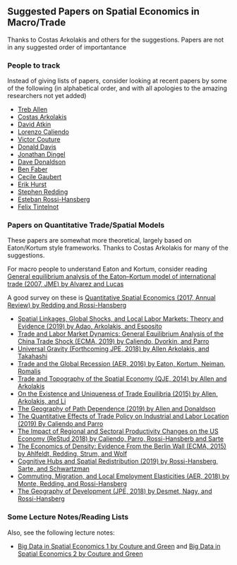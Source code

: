 ## Suggested Papers on Spatial Economics in Macro/Trade
Thanks to Costas Arkolakis and others for the suggestions.  Papers are not in any suggested order of importantance

### People to track
Instead of giving lists of papers, consider looking at recent papers by some of the following (in alphabetical order, and with all apologies to the amazing researchers not yet added)
- [Treb Allen](https://sites.google.com/site/treballen/)
- [Costas Arkolakis](http://www.econ.yale.edu/~ka265/)
- [David Atkin](https://www.mit.edu/~atkin/)
- [Lorenzo Caliendo](https://sites.google.com/site/lorenzocaliendo/)
- [Victor Couture](http://faculty.haas.berkeley.edu/couture/index.html?_ga=2.132578698.589686807.1578425949-1977489864.1571180423)
- [Donald Davis](https://sites.google.com/site/drdavis001/home/research)
- [Jonathan Dingel](https://faculty.chicagobooth.edu/jonathan.dingel/)
- [Dave Donaldson](https://economics.mit.edu/faculty/ddonald) 
- [Ben Faber](https://eml.berkeley.edu/~faberb/)
- [Cecile Gaubert](https://eml.berkeley.edu/~cecile.gaubert/)
- [Erik Hurst](https://www.chicagobooth.edu/faculty/directory/h/erik-hurst)
- [Stephen Redding](http://www.princeton.edu/~reddings/) 
- [Esteban Rossi-Hansberg](https://www.princeton.edu/~erossi/)
- [Felix Tintelnot](http://felix-tintelnot.wikidot.com/research) 

### Papers on Quantitative Trade/Spatial Models

These papers are somewhat more theoretical, largely based on Eaton/Kortum style frameworks.  Thanks to Costas Arkolakis for many of the suggestions.

For macro people to understand Eaton and Kortum, consider reading [General equilibrium analysis of the Eaton–Kortum model of international trade (2007, JME) by Alvarez and Lucas](https://www.sciencedirect.com/science/article/pii/S0304393206002169)

A good survey on these is [Quantitative Spatial Economics (2017, Annual Review) by Redding and Rossi-Hansberg](https://www.annualreviews.org/doi/abs/10.1146/annurev-economics-063016-103713)

- [Spatial Linkages, Global Shocks, and Local Labor
Markets: Theory and Evidence (2019) by Adao, Arkolakis, and Esposito](http://www.econ.yale.edu/~ka265/research/LaborSupplyTrade/Adao%20Arkolakis%20Esposito%20Spatial%20Links%20Global%20Shocks%20Local%20Labor%20Markets.pdf)
- [Trade and Labor Market Dynamics: General Equilibrium Analysis of the China Trade Shock (ECMA, 2019) by Caliendo, Dvorkin, and Parro](https://www.google.com/url?q=https%3A%2F%2Fspinup-000d1a-wp-offload-media.s3.amazonaws.com%2Ffaculty%2Fwp-content%2Fuploads%2Fsites%2F40%2F2019%2F06%2FCDP.pdf&sa=D&sntz=1&usg=AFQjCNHNh33ZESCatHsc-tfzM7ih3TVj-w)
- [Universal Gravity (Forthcoming JPE, 2018) by Allen Arkolakis, and Takahashi](http://www.econ.yale.edu/~ka265/research/UniversalGravity/AAT%20-%20Universal%20Gravity%20-%20paper.pdf)
- [Trade and the Global Recession (AER, 2016) by Eaton, Kortum, Neiman, Romalis](https://faculty.chicagobooth.edu/brent.neiman/research/EKNR.pdf)
- [Trade and Topography of the Spatial Economy (QJE, 2014) by Allen and Arkolakis](http://www.econ.yale.edu/~ka265/research/Topography/AllenArkolakis.pdf)
- [On the Existence and Uniqueness of Trade Equilibria (2015) by Allen, Arkolakis, and Li ](http://www.econ.yale.edu/~ka265/research/OnExistenceUniqueness/Allen%20Arkolakis%20Li%20%20-%20Existence%20Uniqueness.pdf)
- [The Geography of Path Dependence (2019) by Allen and Donaldson](https://dl.dropbox.com/s/0ww1i1sbi2e6u6u/Allen%20and%20Donaldson%20-%20Path%20Dependence.pdf)
- [The Quantitative Effects of Trade Policy on Industrial and Labor Location (2019) By Caliendo and Parro](https://spinup-000d1a-wp-offload-media.s3.amazonaws.com/faculty/wp-content/uploads/sites/40/2019/11/QETPILL.pdf)
- [The Impact of Regional and Sectoral Productivity Changes on the US Economy (ReStud 2018) by Caliendo, Parro, Rossi-Hansberb and Sarte](https://spinup-000d1a-wp-offload-media.s3.amazonaws.com/faculty/wp-content/uploads/sites/40/2019/06/RSSUS.pdf)
- [The Economics of Density: Evidence From the Berlin Wall (ECMA, 2015) by Ahlfeldt, Redding, Strum, and Wolf](https://www.princeton.edu/~reddings/pubpapers/Berlin-Ecta-10876.pdf)
- [Cognitive Hubs and Spatial Redistribution (2019) by Rossi-Hansberg, Sarte, and Schwartzman](https://www.princeton.edu/~erossi/CHSR.pdf)
- [Commuting, Migration, and Local Employment Elasticities (AER, 2018) by Monte, Redding, and Rossi-Hansberg](https://www.princeton.edu/~erossi/CMLEE.pdf)
- [The Geography of Development (JPE, 2018) by Desmet, Nagy, and Rossi-Hansberg](https://www.princeton.edu/~erossi/GD.pdf) 

### Some Lecture Notes/Reading Lists
Also, see the following lecture notes:
- [Big Data in Spatial Economics 1 by Couture and Green](https://uc9501a5f701fbed492fd9b8eae2.dl.dropboxusercontent.com/cd/0/inline2/AvuCAHja4Z_diTAbcizsGBRbfU9KFbnxx50QmoAPPeBIqMVyDWPY7t-ob_rcrAE9HXy6OLppcBLh3HWQtF7jNqY8701DWX7oYMiMtUZSdOqlKYviWLBgGFm3JgVCdzV_zra1oJNQ8hV4HmJWd7eAJgRvcQWL1OtGpG7COShoVlQ5qY7PmT3Hy0Ak2Vc98eDDytEhW_utV0CLVWroa1St9UcycEcge2ywAplDLd8ksE6oNCFXnN89wyHDSn3od73aEDgAIfHQrlRylINT9rgpihGEjDwfJXxcCixYI-xc2eimWOdxVtn5tiinIRXqEJkOGzSeeIqFagzNiDpYuz2ZNxnfsWndkcxo0epKWMZC3OwBCQ/file#) and [Big Data in Spatial Economics 2 by Couture and Green](https://uc8e15a47adab652e81abafb14af.dl.dropboxusercontent.com/cd/0/inline2/AvtZhQstKju90Xap_949n5KsWEAmrok0sk8EvcXrP70EQSv4rN1it8-vLD-J8qfzZ1h6oE5vbYDddll8lJ_shnR9Rn11WpMhknzOkA57h8qZzHYkXXnzd7p6Zs_-q6jbO6pgcMCX7APmULWS3OQZLPX40N2vPHpKjPmYNr0HD4DWh1xMNjoPScrLgcuwHyRn4wuyVd5DVvPnQlwF4-9F4B04AZlbyHWuLenLajLymdJTtVAPfD02IKOlUiFDEMMuj8fmcgam84qWT5gGNQGO8gFVnQzMi4vPMq1kuOnkzlXGF3A6gtn2oAiR1-umkJXin56GRkv82QNeCmYNrEFZ0ygHWJMXskB5Z5aauYz4Wnh1sw/file#)
